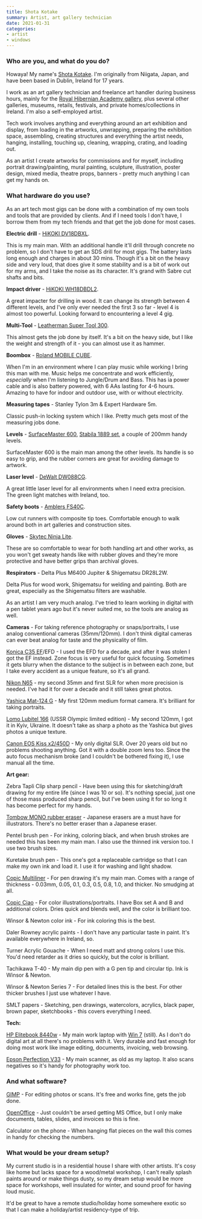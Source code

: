 ```yaml
---
title: Shota Kotake
summary: Artist, art gallery technician
date: 2021-01-31
categories:
- artist 
- windows
---
```


### Who are you, and what do you do?

Howaya! My name's [Shota Kotake](https://www.shotakotake.com "Shota's website."). I'm originally from Niigata, Japan, and have been based in Dublin, Ireland for 17 years.

I work as an art gallery technician and freelance art handler during business hours, mainly for the [Royal Hibernian Academy gallery](http://www.rhagallery.ie/ "An art gallery in Dublin."), plus several other galleries, museums, retails, festivals, and private homes/collections in Ireland. I'm also a self-employed artist.

Tech work involves anything and everything around an art exhibition and display, from loading in the artworks, unwrapping, preparing the exhibition space, assembling, creating structures and everything the artist needs, hanging, installing, touching up, cleaning, wrapping, crating, and loading out.

As an artist I create artworks for commissions and for myself, including portrait drawing/painting, mural painting, sculpture, illustration, poster design, mixed media, theatre props, banners - pretty much anything I can get my hands on.

### What hardware do you use?

As an art tech most gigs can be done with a combination of my own tools and tools that are provided by clients. And if I need tools I don't have, I borrow them from my tech friends and that get the job done for most cases.

**Electric drill** - [HiKOKI DV18DBXL][dv18dbxl].

This is my main man. With an additional handle it'll drill through concrete no problem, so I don't have to get an SDS drill for most gigs. The battery lasts long enough and charges in about 30 mins. Though it's a bit on the heavy side and very loud, that does give it some stability and is a bit of work out for my arms, and I take the noise as its character. It's grand with Sabre cut shafts and bits.

**Impact driver** - [HiKOKI WH18DBDL2][wh18dbdl2].

A great impacter for drilling in wood. It can change its strength between 4 different levels, and I've only ever needed the first 3 so far - level 4 is almost too powerful. Looking forward to encountering a level 4 gig.

**Multi-Tool** - [Leatherman Super Tool 300][super-tool-300].

This almost gets the job done by itself. It's a bit on the heavy side, but I like the weight and strength of it - you can almost use it as hammer.

**Boombox** - [Roland MOBILE CUBE][mobile-cube].

When I'm in an environment where I can play music while working I bring this man with me. Music helps me concentrate and work efficiently, _especially_ when I'm listening to Jungle/Drum and Bass. This has ia power cable and is also battery powered, with 6 AAs lasting for 4-6 hours. Amazing to have for indoor and outdoor use, with or without electricity.

**Measuring tapes** - Stanley Tylon 3m & Expert Hardware 5m.

Classic push-in locking system which I like. Pretty much gets most of the measuring jobs done.

**Levels** - [SurfaceMaster 600][surfacemaster-600mm], [Stabila 1889 set][1889], a couple of 200mm handy levels.

SurfaceMaster 600 is the main man among the other levels. Its handle is so easy to grip, and the rubber corners are great for avoiding damage to artwork.

**Laser level** - [DeWalt DW088CG][dw088cg].

A great little laser level for all environments when I need extra precision. The green light matches with Ireland, too.

**Safety boots** - [Amblers FS40C][fs40c].

Low cut runners with composite tip toes. Comfortable enough to walk around both in art galleries and construction sites.

**Gloves** - [Skytec Ninja Lite][ninja-lite].

These are so comfortable to wear for both handling art and other works, as you won't get sweaty hands like with rubber gloves and they're more protective and have better grips than archival gloves. 

**Respirators** - Delta Plus M6400 Jupiter & Shigematsu DR28L2W.

Delta Plus for wood work, Shigematsu for welding and painting. Both are great, especially as the Shigematsu filters are washable.

As an artist I am very much analog. I've tried to learn working in digital with a pen tablet years ago but it's never suited me, so the tools are analog as well.

**Cameras** - For taking reference photography or snaps/portraits, I use analog conventional cameras (35mm/120mm). I don't think digital cameras can ever beat analog for taste and the physicality of film.

[Konica C35 EF][c35-ef]/EFD - I used the EFD for a decade, and after it was stolen I got the EF instead. Zone focus is very useful for quick focusing. Sometimes it gets blurry when the distance to the subject is in between each zone, but I take every accident as a unique feature, so it's all grand.

[Nikon N65][n65] - my second 35mm and first SLR for when more precision is needed. I've had it for over a decade and it still takes great photos.

[Yashica Mat-124 G][mat-124-g] - My first 120mm medium format camera. It's brilliant for taking portraits.

[Lomo Lubitel 166][lubitel-166] (USSR Olympic limited edition) - My second 120mm, I got it in Kyiv, Ukraine. It doesn't take as sharp a photo as the Yashica but gives photos a unique texture.

[Canon EOS Kiss x2/450D][eos-450d] - My only digital SLR. Over 20 years old but no problems shooting anything. Got it with a double zoom lens too. Since the auto focus mechanism broke (and I couldn't be bothered fixing it), I use manual all the time.

**Art gear:**

Zebra Tapli Clip sharp pencil - Have been using this for sketching/draft drawing for my entire life (since I was 10 or so). It's nothing special, just one of those mass produced sharp pencil, but I've been using it for so long it has become perfect for my hands.

[Tombow MONO rubber eraser][mono.2] - Japanese erasers are a must have for illustrators. There's no better eraser than a Japanese eraser.

Pentel brush pen - For inking, coloring black, and when brush strokes are needed this has been my main man. I also use the thinned ink version too. I use two brush sizes.

Kuretake brush pen - This one's got a replaceable cartridge so that I can make my own ink and load it. I use it for washing and light shadow.

[Copic Multiliner][multiliner] - For pen drawing it's my main man. Comes with a range of thickness - 0.03mm, 0.05, 0.1, 0.3, 0.5, 0.8, 1.0, and thicker. No smudging at all.

[Copic Ciao][ciao] - For color illustrations/portraits. I have Box set A and B and additional colors. Dries quick and blends well, and the color is brilliant too.

Winsor & Newton color ink - For ink coloring this is the best.

Daler Rowney acrylic paints - I don't have any particular taste in paint. It's available everywhere in Ireland, so.

Turner Acrylic Gouache - When I need matt and strong colors I use this. You'd need retarder as it dries so quickly, but the color is brilliant.

Tachikawa T-40 - My main dip pen with a G pen tip and circular tip. Ink is Winsor & Newton.

Winsor & Newton Series 7 - For detailed lines this is the best. For other thicker brushes I just use whatever I have.

SMLT papers - Sketching, pen drawings, watercolors, acrylics, black paper, brown paper, sketchbooks - this covers everything I need.

**Tech:**

[HP Elitebook 8440w][elitebook-8440w] - My main work laptop with [Win 7][windows-7] (still). As I don't do digital art at all there's no problems with it. Very durable and fast enough for doing most work like image editing, documents, invoicing, web browsing.

[Epson Perfection V33][perfection-v33] - My main scanner, as old as my laptop. It also scans negatives so it's handy for photography work too.

### And what software?

[GIMP][] - For editing photos or scans. It's free and works fine, gets the job done.

[OpenOffice][] - Just couldn't be arsed getting MS Office, but I only make documents, tables, slides, and invoices so this is fine.

Calculator on the phone - When hanging flat pieces on the wall this comes in handy for checking the numbers.

### What would be your dream setup?

My current studio is in a residential house I share with other artists. It's cosy like home but lacks space for a wood/metal workshop, I can't really splash paints around or make things dusty, so my dream setup would be more space for workshops, well insulated for winter, and sound proof for having loud music.

It'd be great to have a remote studio/holiday home somewhere exotic so that I can make a holiday/artist residency-type of trip.

[1889]: https://www.acetool.com/Stabila-22130-LE-1889-4-Level-Set-p/sta-22130.htm "A 4-set spirit level."
[c35-ef]: https://camerapedia.fandom.com/wiki/Konica_C35_EF "A compact film camera."
[ciao]: https://copic.jp/en/product/ciao/ "A marker pen."
[dv18dbxl]: https://www.hikokipowertoolsdirect.com/hikoki-dv18dbxl-18v-cordless-combi-drill-brushless-bare-unit "An 18V power drill."
[dw088cg]: https://www.dewalt.com/products/hand-tools/measuring-and-layout-tools/self-leveling-line-lasers/green-cross-line-laser/dw088cg "A laser level."
[elitebook-8440w]: https://support.hp.com/us-en/product/hp-elitebook-8440w-mobile-workstation/4097189 "A PC laptop."
[eos-450d]: https://en.wikipedia.org/wiki/Canon_EOS_450D "A 12.2 megapixel DSLR."
[fs40c]: https://www.amblerssafety.com/shoe/fs40c-2/ "A pair of safety boots."
[gimp]: https://www.gimp.org/ "An open-source image editor."
[lubitel-166]: https://microsites.lomography.com/lubitel166+/history/ "A film camera."
[mat-124-g]: http://www.brooklynfilmcamera.com/cameras/yashica-mat-124g "A film camera."
[mobile-cube]: https://www.roland.com/global/products/mobile_cube/ "A portable battery-powered amp."
[mono.2]: https://www.tombow.com/en/products/mono/ "An eraser."
[multiliner]: https://copic.jp/en/product/multi/ "An inking pen."
[n65]: https://www.kenrockwell.com/nikon/n65.htm "A film camera."
[ninja-lite]: https://www.skytecgloves.com/skytec-ninja-lite#.YABPhl77Tiw "Working gloves."
[openoffice]: http://www.openoffice.org/ "An open-source office suite."
[perfection-v33]: https://epson.com/Support/Scanners/Perfection-Series/Epson-Perfection-V33/s/SPT_B11B200201 "A scanner."
[super-tool-300]: https://www.leatherman.com/super-tool-300-2.html "A multi-tool."
[surfacemaster-600mm]: https://sasworkwear.co.uk/products/surfacemaster-600mm-24in-girder-spirit-level "A spirit level."
[wh18dbdl2]: https://www.hikoki-powertools.com/products/powertools/li-ion-screw/wh18dbdl2/wh18dbdl2.html "An impact driver."
[windows-7]: https://en.wikipedia.org/wiki/Windows_7 "An operating system."
